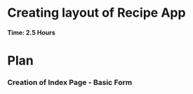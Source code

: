 # Creating layout of Recipe App

#### Time: 2.5 Hours

# Plan

### Creation of Index Page - Basic Form

